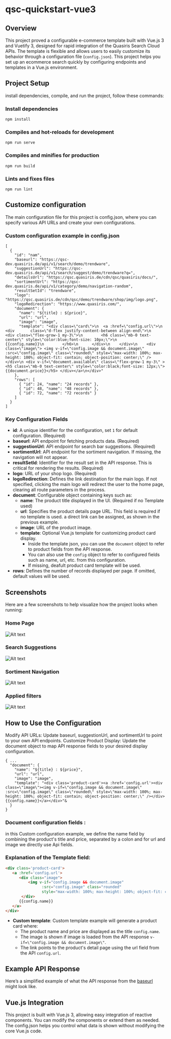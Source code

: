 # qsc-quickstart-vue3

## Overview
This project proved a configurable e-commerce template built with Vue.js 3 and Vuetify 3,
designed for rapid integration of the Quasiris Search Cloud APIs.
The template is flexible and allows users to easily customize its behavior through a configuration file (`config.json`).
This project helps you set up an ecommerce search quickly by configuring endpoints and templates in a Vue.js environment.

## Project Setup

install dependencies, compile, and run the project, follow these commands:

### Install dependencies
```
npm install
```

### Compiles and hot-reloads for development
```
npm run serve
```

### Compiles and minifies for production
```
npm run build
```

### Lints and fixes files
```
npm run lint
```

## Customize configuration

The main configuration file for this project is config.json, where you can specify various API URLs and create your own configurations.

### Custom configuration example in config.json

```
[
  {
    "id": "nam",
    "baseurl": "https://qsc-dev.quasiris.de/api/v1/search/demo/trendware",
    "suggestionUrl": "https://qsc-dev.quasiris.de/api/v1/search/suggest/demo/trendware?q=",
    "detailsUrl": "https://qsc.quasiris.de/cdn/qsc/quasiris/docs/",
    "sortimentUrl": "https://qsc-dev.quasiris.de/api/v1/category/demo/navigation-random",
    "resultSetId": "trendware",
    "logo": "https://qsc.quasiris.de/cdn/qsc/demo/trendware/shop/img/logo.png",
    "logoRedirection": "https://www.quasiris.com/",
    "document": {
      "name": "${title} : ${price}",
      "url": "url",
      "image": "image",
      "template": "<div class=\"card\">\n  <a :href=\"config.url\">\n    <div       class=\"d-flex justify-content-between align-end\">\n      <div class=\"flex-grow-1 my-3\">\n        <h6 class=\"mb-0 text-center\" style=\"color:blue;font-size: 10px;\">\n          {{config.name}}\n        </h6>\n      </div>\n    </div>\n    <div class=\"image\"> <img v-if=\"config.image && document.image\" :src=\"config.image\" class=\"rounded\" style=\"max-width: 100%; max-height: 100%; object-fit: contain; object-position: center;\" /> </div>\n <div v-if=\"document.available\" class=\"flex-grow-1 my-3\" ><h5 class=\"mb-0 text-center\" style=\"color:black;font-size: 12px;\">{{document.price}}</h5> </div></a>\n</div>"
    },
    "rows": [
      { "id": 24, "name": "24 records" },
      { "id": 48, "name": "48 records" },
      { "id": 72, "name": "72 records" }
    ]
  }
]
```

### Key Configuration Fields

- **id**: A unique identifier for the configuration, set `1`  for default configuration. (Required)
- **baseurl**: API endpoint for fetching products data. (Required)
- **suggestionUrl**: API endpoint for search bar suggestions. (Required) 
- **sortimentUrl**: API endpoint for the sortiment navigation. If missing, the navigation will not appear.
- **resultSetId**: Identifier for the result set in the API response. This is critical for rendering the results. (Required)
- **logo**: URL of your shop logo. (Required)
- **logoRedirection**: Defines the link destination for the main logo. If not specified, clicking the main logo will redirect the user to the home page, clearing all route parameters in the process.
- **document**: Configurable object containing keys such as:
  - **name**: The product title displayed in the UI. (Required if no Template used)
  - **url**: Specifies the product details page URL. This field is required if no template is used. a direct link can be assigned, as shown in the previous example.
  - **image**: URL of the product image.
  - **template**: Optional Vue.js template for customizing product card display. 
    - Inside the template json, you can use the `document` object to refer to product fields from the API response.
    - You can also use the `config` object to refer to configured fields such as name, url, etc. from this configuration. 
    - If missing, deafult product card template will be used.
- **rows**: Defines the number of records displayed per page. If omitted, default values will be used.

## Screenshots

Here are a few screenshots to help visualize how the project looks when running:

### Home Page
![Alt text](src/assets/Screenshot1.png)
### Search Suggestions
![Alt text](src/assets/Screenshot2.png)
### Sortiment Navigation
![Alt text](src/assets/Screenshot4.png)
### Applied filters 
![Alt text](src/assets/Screenshot3.png)

## How to Use the Configuration

Modify API URLs: Update baseurl, suggestionUrl, and sortimentUrl to point to your own API endpoints.
Customize Product Display: Update the document object to map API response fields to your desired display configuration.

```
{ ...
  "document": {
    "name": "${title} : ${price}",
    "url": "url",
    "image": "image",
    "template": "<div class='product-card'><a :href='config.url'><div class=\"image\"><img v-if=\"config.image && document.image\" :src=\"config.image\" class=\"rounded\" style=\"max-width: 100%; max-height: 100%; object-fit: contain; object-position: center;\" /></div>{{config.name}}</a></div>"&
  }
}
```
### Document configuration fields :

in this Custom configuration example, we define the name field by combining the product's title and price, separated by a colon and for url and image we directly use Api fields.

### Explanation of the Template field:

```html
<div class='product-card'>
   <a :href='config.url'>
      <div class="image">
          <img v-if="config.image && document.image"
                :src="config.image" class="rounded"
                style="max-width: 100%; max-height: 100%; object-fit: contain; object-position: center;" />
       </div>
      {{config.name}}
   </a>
</div>
```
- **Custom template**: Custom template example will generate a product card where:
    - The product name and price are displayed as the title `config.name`.
    - The image is shown if image is loaded from the API response `v-if=\"config.image && document.image\"`.
    - The link points to the product's detail page using the url field from the API `config.url`.

## Example API Response

Here’s a simplified example of what the API response from the [baseurl](https://qsc-dev.quasiris.de/api/v1/search/demo/trendware) might look like.

## Vue.js Integration

This project is built with Vue.js 3, allowing easy integration of reactive components.
You can modify the components or extend them as needed. The config.json helps you 
control what data is shown without modifying the core Vue.js code.